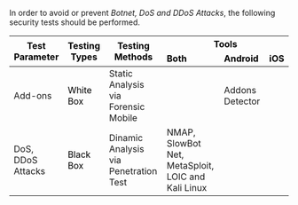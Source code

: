 
In order to avoid or prevent *Botnet, DoS and DDoS Attacks*, the following security tests should be performed.

<table class="tg">
<thead>
  <tr>
    <th class="tg-0lax" rowspan="2"><span style="font-weight:700;font-style:normal;text-decoration:none;color:black">Test Parameter</span></th>
    <th class="tg-0lax" rowspan="2"><span style="font-weight:700;font-style:normal;text-decoration:none;color:black">Testing Types</span></th>
    <th class="tg-0lax" rowspan="2"><span style="font-weight:700;font-style:normal;text-decoration:none;color:black">Testing Methods</span></th>
    <th class="tg-0lax" colspan="3"><span style="font-weight:700;font-style:normal;text-decoration:none;color:black">Tools</span></th>
  </tr>
  <tr>
    <td class="tg-0lax"><span style="font-weight:700;font-style:normal;text-decoration:none;color:black">Both</span></td>
    <td class="tg-0lax"><span style="font-weight:700;font-style:normal;text-decoration:none;color:black">Android</span></td>
    <td class="tg-0lax"><span style="font-weight:700;font-style:normal;text-decoration:none;color:black">iOS</span></td>
  </tr>
</thead>
<tbody>
  <tr>
    <td class="tg-0lax">Add-ons </td>
    <td class="tg-0lax"><span style="font-weight:400;font-style:normal;text-decoration:none;color:black">White Box</span></td>
    <td class="tg-0lax">Static Analysis via Forensic Mobile </td>
    <td class="tg-0lax"></td>
    <td class="tg-0lax">Addons Detector </td>
    <td class="tg-0lax"></td>
  </tr>
  <tr>
    <td class="tg-0lax">DoS, DDoS Attacks </td>
    <td class="tg-0lax"><span style="font-weight:400;font-style:normal;text-decoration:none;color:black">Black Box</span></td>
    <td class="tg-0lax">Dinamic Analysis via Penetration Test </td>
    <td class="tg-0lax">NMAP, SlowBot Net, MetaSploit, LOlC and Kali Linux </td>
    <td class="tg-0lax"></td>
    <td class="tg-0lax"></td>
  </tr>
</tbody>
</table>
